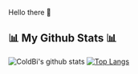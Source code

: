 Hello there 👋
 ## 📊 My Github Stats 📊
 ![ColdBi's github stats](https://github-readme-stats.vercel.app/api?username=ColdBio&show_icons=true)
 [![Top Langs](https://github-readme-stats.vercel.app/api/top-langs/?username=ColdBio&langs_count=8)](https://github.com/anuraghazra/github-readme-stats)

